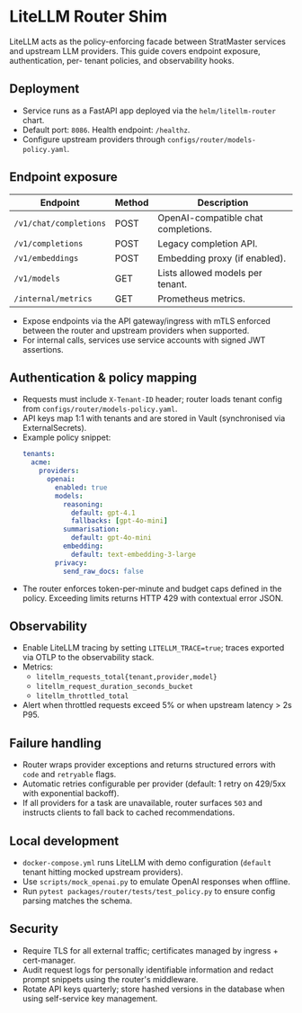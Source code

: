 # LiteLLM Router Shim

LiteLLM acts as the policy-enforcing facade between StratMaster services and
upstream LLM providers. This guide covers endpoint exposure, authentication, per-
tenant policies, and observability hooks.

## Deployment

- Service runs as a FastAPI app deployed via the `helm/litellm-router` chart.
- Default port: `8086`. Health endpoint: `/healthz`.
- Configure upstream providers through `configs/router/models-policy.yaml`.

## Endpoint exposure

| Endpoint               | Method | Description                         |
| ---------------------- | ------ | ----------------------------------- |
| `/v1/chat/completions` | POST   | OpenAI-compatible chat completions. |
| `/v1/completions`      | POST   | Legacy completion API.              |
| `/v1/embeddings`       | POST   | Embedding proxy (if enabled).       |
| `/v1/models`           | GET    | Lists allowed models per tenant.    |
| `/internal/metrics`    | GET    | Prometheus metrics.                 |

- Expose endpoints via the API gateway/ingress with mTLS enforced between the
  router and upstream providers when supported.
- For internal calls, services use service accounts with signed JWT assertions.

## Authentication & policy mapping

- Requests must include `X-Tenant-ID` header; router loads tenant config from
  `configs/router/models-policy.yaml`.
- API keys map 1:1 with tenants and are stored in Vault (synchronised via
  ExternalSecrets).
- Example policy snippet:
  ```yaml
  tenants:
    acme:
      providers:
        openai:
          enabled: true
          models:
            reasoning:
              default: gpt-4.1
              fallbacks: [gpt-4o-mini]
            summarisation:
              default: gpt-4o-mini
            embedding:
              default: text-embedding-3-large
          privacy:
            send_raw_docs: false
  ```
- The router enforces token-per-minute and budget caps defined in the policy. Exceeding
  limits returns HTTP 429 with contextual error JSON.

## Observability

- Enable LiteLLM tracing by setting `LITELLM_TRACE=true`; traces exported via OTLP
  to the observability stack.
- Metrics:
  - `litellm_requests_total{tenant,provider,model}`
  - `litellm_request_duration_seconds_bucket`
  - `litellm_throttled_total`
- Alert when throttled requests exceed 5% or when upstream latency > 2s P95.

## Failure handling

- Router wraps provider exceptions and returns structured errors with `code` and
  `retryable` flags.
- Automatic retries configurable per provider (default: 1 retry on 429/5xx with
  exponential backoff).
- If all providers for a task are unavailable, router surfaces `503` and instructs
  clients to fall back to cached recommendations.

## Local development

- `docker-compose.yml` runs LiteLLM with demo configuration (`default` tenant
  hitting mocked upstream providers).
- Use `scripts/mock_openai.py` to emulate OpenAI responses when offline.
- Run `pytest packages/router/tests/test_policy.py` to ensure config parsing
  matches the schema.

## Security

- Require TLS for all external traffic; certificates managed by ingress + cert-manager.
- Audit request logs for personally identifiable information and redact prompt
  snippets using the router's middleware.
- Rotate API keys quarterly; store hashed versions in the database when using
  self-service key management.
